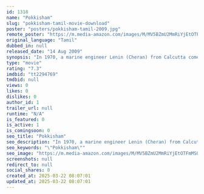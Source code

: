 ```yaml
---
id: 1318
name: "Pokkisham"
slug: "pokkisham-tamil-movie-download"
poster: "posters/pokkisham-tamil-2009.jpg"
remote_poster: "https://m.media-amazon.com/images/M/MV5BZmU2MmRiYjEtOTFmMS00MWExLTgxNmMtNjY1YmY5ZWFlOWEyXkEyXkFqcGdeQXVyODk1MzE5NDA@._V1_SX300.jpg"
original_language: "Tamil"
dubbed_in: null
released_date: "14 Aug 2009"
synopsis: "In 1970, a marine engineer Lenin (Cheran) from Calcutta comes across a Nagore girl Nadira (Padmapriya). Started with friendship, later seeded with love, Lenin mails a letter once a month. When Lenin came to Nagore, he was disappoi..."
type: "movie"
rating: "7.3"
imdbid: "tt2294769"
tmdbid: null
views: 0
likes: 0
dislikes: 0
author_id: 1
trailer_url: null
runtime: "N/A"
is_featured: 0
is_active: 1
is_comingsoon: 0
seo_title: "Pokkisham"
seo_description: "In 1970, a marine engineer Lenin (Cheran) from Calcutta comes across a Nagore girl Nadira (Padmapriya). Started with friendship, later seeded with love, Lenin mails a letter once a month. When Lenin came to Nagore, he was disappoi..."
seo_keywords: "\"Pokkisham\""
seo_image: "https://m.media-amazon.com/images/M/MV5BZmU2MmRiYjEtOTFmMS00MWExLTgxNmMtNjY1YmY5ZWFlOWEyXkEyXkFqcGdeQXVyODk1MzE5NDA@._V1_SX300.jpg"
screenshots: null
redirect_to: null
social_shares: 0
created_at: 2025-03-22 08:07:01
updated_at: 2025-03-22 08:07:01
---
```


